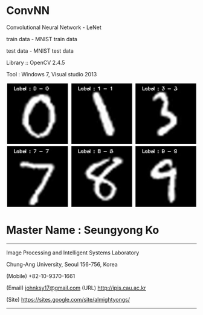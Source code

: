 # ConvNN 
Convolutional Neural Network - LeNet

train data - MNIST train data

test data - MNIST test data

Library :: OpenCV 2.4.5 

Tool : Windows 7, Visual studio 2013

![실험결과](figure.png)


# Master Name : Seungyong Ko

--------------------------------------------------------

Image Processing and Intelligent Systems Laboratory

Chung-Ang University, Seoul 156-756, Korea

(Mobile) +82-10-9370-1661

(Email) johnksy17@gmail.com (URL) http://ipis.cau.ac.kr 

(Site) https://sites.google.com/site/almightyongs/

--------------------------------------------------------


```

```
